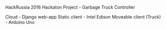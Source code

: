 HackRussia 2016 Hackaton Project - Garbage Truck Controller

Cloud - Django web-app
Static client - Intel Edison
Moveable client (Truck) - Arduino Uno
